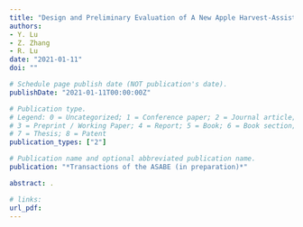 ```yaml
---
title: "Design and Preliminary Evaluation of A New Apple Harvest-Assist and In-field Sorting Machine"
authors:
- Y. Lu
- Z. Zhang
- R. Lu
date: "2021-01-11"
doi: ""

# Schedule page publish date (NOT publication's date).
publishDate: "2021-01-11T00:00:00Z"

# Publication type.
# Legend: 0 = Uncategorized; 1 = Conference paper; 2 = Journal article;
# 3 = Preprint / Working Paper; 4 = Report; 5 = Book; 6 = Book section;
# 7 = Thesis; 8 = Patent
publication_types: ["2"]

# Publication name and optional abbreviated publication name.
publication: "*Transactions of the ASABE (in preparation)*"

abstract: .

# links:
url_pdf: 
---
```

